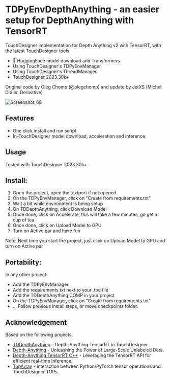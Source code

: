 # TDPyEnvDepthAnything - an easier setup for DepthAnything with TensorRT

TouchDesigner implementation for Depth Anything v2 with TensorRT, with the latest TouchDesigner tools
- 🤗 HuggingFace model download and Transformers
- Using TouchDesigner's TDPyEnvManager
- Using TouchDesigner's ThreadManager
- TouchDesigner 2023.30k+

Original code by Oleg Chomp (@olegchomp) and update by JetXS (Michel Didier, Derivative)

![Screenshot_68](https://github.com/olegchomp/TDDepthAnything/assets/11017531/fa457aa2-d10a-4f54-a93a-27d672501f16)

## Features
* One click install and run script
* In-TouchDesigner model download, acceleration and inference
  
## Usage
Tested with TouchDesigner 2023.30k+

## Install:
1. Open the project, open the textport if not opened
2. On the TDPyEnvManager, click on "Create from requirements.txt"
3. Wait a bit while environment is being setup
3. On TDDepthAnything, click Download Model
5. Once done, click on Accelerate, this will take a few minutes, go get a cup of tea
6. Once done, click on Upload Model to GPU
7. Turn on Active par and have fun

Note: Next time you start the project, just click on Upload Model to GPU and turn on Active par

## Portability:
In any other project:
* Add the TDPyEnvManager
* Add the requirements.txt next to your .toe file
* Add the TDDepthAnything COMP in your project
* On the TDPyEnvManager, click on "Create from requirements.txt"
* ... Follow previous install steps, or move checkpoints folder.


## Acknowledgement
Based on the following projects:
* [TDDepthAnything](https://github.com/olegchomp/TDDepthAnything) - Depth-Anything TensorRT in TouchDesigner
* [Depth-Anything](https://github.com/LiheYoung/Depth-Anything) - Unleashing the Power of Large-Scale Unlabeled Data.
* [Depth-Anything TensorRT C++](https://github.com/spacewalk01/depth-anything-tensorrt) - Leveraging the TensorRT API for efficient real-time inference.
* [TopArray](https://github.com/IntentDev/TopArray) - Interaction between Python/PyTorch tensor operations and TouchDesigner TOPs.
